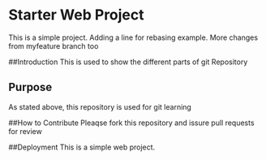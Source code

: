 # Starter Web Project

This is a simple project.
Adding a line for rebasing example.
More changes from myfeature branch too


##Introduction
This is used to show the different parts of git Repository


## Purpose
As stated above, this repository is used for git learning

##How to Contribute
Pleaqse fork this repository and issure pull requests for review

##Deployment
This is a simple web project.

